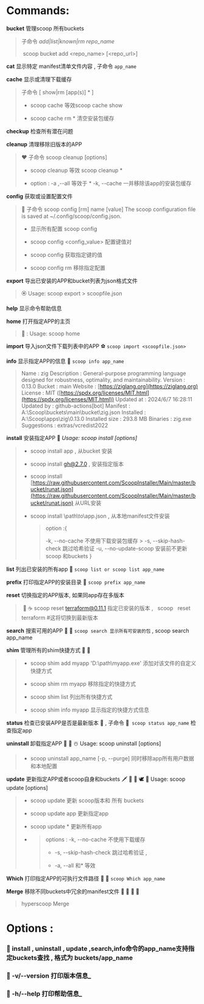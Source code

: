 # Commands:

   **bucket** 管理scoop 所有buckets

>  子命令 _add|list|known|rm repo_name_
> 
>  scoop bucket add <repo_name> [<repo_url>]    

**cat** 显示特定 manifest清单文件内容 , 子命令 `app_name`

**cache** 显示或清理下载缓存

>  子命令 [ show|rm [app(s)] * ]
> 
> - scoop cache 等效scoop cache show
>     
> - scoop cache rm * 清空安装包缓存
>     

**checkup** 检查所有潜在问题

**cleanup** 清理移除旧版本的APP

> ❤️ 子命令 scoop cleanup <app> [options]
> 
> - scoop cleanup 等效 scoop cleanup *
>     
> - option : -a ,--all 等效于 * -k, --cache 一并移除该app的安装包缓存
>     

**config** 获取或设置配置文件

> 🦄 子命令 scoop config [rm] name [value] The scoop configuration file is saved at ~/.config/scoop/config.json. 
> 
> - 显示所有配置 scoop config
>     
> - scoop config <name> <config_value> 配置键值对
>     
> - scoop config <name> 获取指定键的值
>     
> - scoop config rm <name> 移除指定配置
>     

**export** 导出已安装的APP和bucket列表为json格式文件

> 🏵 Usage: scoop export > scoopfile.json

**help** 显示命令帮助信息

**home** 打开指定APP的主页

> 👻 : Usage: scoop home <app>

**import** 导入json文件下载列表中的APP ⚽️ `scoop import <scoopfile.json>`

**info** 显示指定APP的信息 🍷 `scoop info app_name`

> Name : zig Description : General-purpose programming language designed for robustness, optimality, and maintainability. Version : 0.13.0 Bucket : main Website : [https://ziglang.org](https://ziglang.org) License : MIT ([https://spdx.org/licenses/MIT.html](https://spdx.org/licenses/MIT.html)) Updated at : 2024/6/7 16:28:11 Updated by : github-actions[bot] Manifest : A:\Scoop\buckets\main\bucket\zig.json Installed : A:\Scoop\apps\zig\0.13.0 Installed size : 293.8 MB Binaries : zig.exe Suggestions : extras/vcredist2022

**install** 安装指定APP 🐘 _Usage: scoop install <app> [options]_

> - scoop install app , 从bucket 安装
>     
> - scoop install gh@2.7.0 , 安装指定版本
>     
> - scoop install [https://raw.githubusercontent.com/ScoopInstaller/Main/master/bucket/runat.json](https://raw.githubusercontent.com/ScoopInstaller/Main/master/bucket/runat.json) 从URL安装
>     
> - scoop install \path\to\app.json , 从本地manifest文件安装
>     
>     > option :{
>     > 
>     > -k, --no-cache 不使用下载安装包缓存 
    >  -s, --skip-hash-check 跳过哈希验证
>     >    -u, --no-update-scoop         安装前不更新scoop 和buckets 
>     > }
>     

**list** 列出已安装的所有app 🌈  `scoop list or scoop list app_name`

**prefix** 打印指定APP的安装目录 🐇 `scoop prefix app_name`

**reset** 切换指定的APP版本, 如果同app存在多版本 

>  :tada:  :coffee:  scoop reset terraform@0.11.1  指定已安装的版本 ,   scoop   reset terraform  #这将切换到最新版本 

**search** 搜索可用的APP 🍊 🦉 `scoop search 显示所有可安装的包` , scoop search app_name

**shim** 管理所有的shim快捷方式 🥞 🐼 

> - scoop shim add myapp 'D:\path\myapp.exe' 添加对该文件的自定义 快捷方式
>     
> - scoop shim rm myapp 移除指定的快捷方式
>     
> - scoop shim list 列出所有快捷方式
>     
> - scoop shim info myapp 显示指定的快捷方式信息
>


**status** 检查已安装APP是否是最新版本 🎇 , 子命令 🐼` scoop status app_name` 检查指定app

**uninstall** 卸载指定APP 🎅 💩 ☃️ Usage: scoop uninstall <app> [options]

> - scoop uninstall app_name [-p, --purge] 同时移除app所有用户数据和本地配置
>     

**update** 更新指定APP或者scoop自身和buckets 🗡 🍹 🎲 🕊 🐬 Usage: scoop update <app> [options]

> - scoop update 更新 scoop版本和 所有 buckets
>     
> - scoop update app 更新指定app
>     
> - scoop update * 更新所有app
>     
> - > options : -k, --no-cache 不使用下载缓存
>     > 
>     > - -s, --skip-hash-check 跳过哈希验证 ,
>     >     
>     > - -a, --all 和* 等效
>     >     
>     

**Which** 打印指定APP的可执行文件路径 🤡 🐸 `scoop Which app_name`

**Merge** 移除不同buckets中冗余的manifest文件 🍻 👑 🎠 📲

> hyperscoop Merge

# Options :

###   :panda_face:    install , uninstall , update ,search,info命令的app_name支持指定buckets查找 , 格式为 buckets/app_name

###      :panda_face:   -v/--version 打印版本信息_

###    :panda_face:  -h/--help 打印帮助信息_

